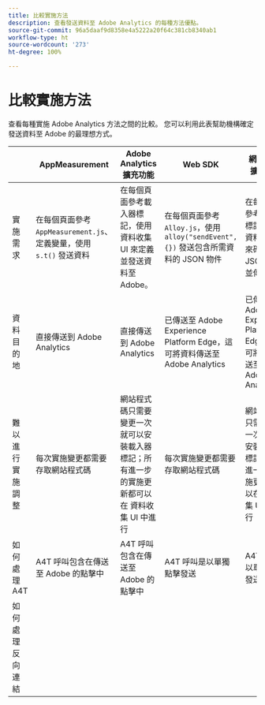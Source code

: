 ```yaml
---
title: 比較實施方法
description: 查看發送資料至 Adobe Analytics 的每種方法優點。
source-git-commit: 96a5daaf9d8358e4a5222a20f64c381cb8340ab1
workflow-type: ht
source-wordcount: '273'
ht-degree: 100%

---
```


# 比較實施方法

查看每種實施 Adobe Analytics 方法之間的比較。 您可以利用此表幫助機構確定發送資料至 Adobe 的最理想方式。

|  | AppMeasurement | Adobe Analytics 擴充功能 | Web SDK | 網頁 SDK 擴充功能 |
| --- | --- | --- | --- | --- |
| 實施需求 | 在每個頁面參考 `AppMeasurement.js`、定義變量，使用 `s.t()` 發送資料 | 在每個頁面參考載入器標記，使用資料收集 UI 來定義並發送資料至 Adobe。 | 在每個頁面參考 `Alloy.js`，使用 `alloy("sendEvent",{})` 發送包含所需資料的 JSON 物件 | 在每個頁面參考載入器標記，使用資料收集 UI 來確定 JSON 物件並傳送資料 |
| 資料目的地 | 直接傳送到 Adobe Analytics | 直接傳送到 Adobe Analytics | 已傳送至 Adobe Experience Platform Edge，這可將資料傳送至 Adobe Analytics | 已傳送至 Adobe Experience Platform Edge，這可將資料傳送至 Adobe Analytics |
| 難以進行實施調整 | 每次實施變更都需要存取網站程式碼 | 網站程式碼只需要變更一次就可以安裝載入器標記；所有進一步的實施更新都可以在 資料收集 UI 中進行 | 每次實施變更都需要存取網站程式碼 | 網站程式碼只需要變更一次就可以安裝載入器標記；所有進一步的實施更新都可以在 資料收集 UI 中進行 |
| 如何處理 A4T | A4T 呼叫包含在傳送至 Adobe 的點擊中 | A4T 呼叫包含在傳送至 Adobe 的點擊中 | A4T 呼叫是以單獨點擊發送 | A4T 呼叫是以單獨點擊發送 |
| 如何處理反向連結 |
